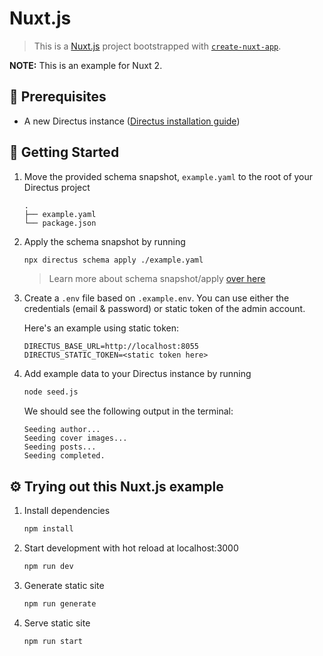 # Nuxt.js

> This is a [Nuxt.js](https://nuxtjs.org/) project bootstrapped with [`create-nuxt-app`](https://github.com/nuxt/create-nuxt-app).

**NOTE:** This is an example for Nuxt 2.

## 📌 Prerequisites

- A new Directus instance ([Directus installation guide](https://docs.directus.io/getting-started/installation/))

## 🚀 Getting Started

1. Move the provided schema snapshot, `example.yaml` to the root of your Directus project

    ```
    .
    ├── example.yaml
    └── package.json
    ```

2. Apply the schema snapshot by running

    ```bash
    npx directus schema apply ./example.yaml
    ```
    > Learn more about schema snapshot/apply [over here](https://docs.directus.io/reference/command-line-interface/#migrate-schema-to-a-different-environment)

3. Create a `.env` file based on `.example.env`. You can use either the credentials (email & password) or static token of the admin account.

    Here's an example using static token:

    ```
    DIRECTUS_BASE_URL=http://localhost:8055
    DIRECTUS_STATIC_TOKEN=<static token here>
    ```

4. Add example data to your Directus instance by running

    ```bash
    node seed.js
    ```

    We should see the following output in the terminal:

    ```
    Seeding author...
    Seeding cover images...
    Seeding posts...
    Seeding completed.
    ```

## ⚙️ Trying out this Nuxt.js example

1. Install dependencies

    ```bash
    npm install
    ```

2. Start development with hot reload at localhost:3000

    ```bash
    npm run dev
    ```

3. Generate static site

    ```bash
    npm run generate
    ```

4. Serve static site

    ```bash
    npm run start
    ```
